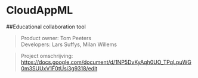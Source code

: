 # CloudAppML
##Educational collaboration tool
>Product owner: Tom Peeters<br>
>Developers: Lars Suffys, Milan Willems


>Project omschrijving: https://docs.google.com/document/d/1NP5DvKyAqh0UO_TPqLpuWG0m3SUUxV1F0tUsi3g9318/edit


